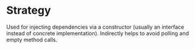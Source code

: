 # Strategy

Used for injecting dependencies via a constructor (usually an interface instead of concrete implementation). Indirectly helps to avoid polling and empty method calls.
